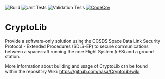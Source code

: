 ![Build](https://github.com/nasa/CryptoLib/actions/workflows/build.yml/badge.svg) ![Unit Tests](https://github.com/nasa/CryptoLib/actions/workflows/utest.yml/badge.svg) ![Validation Tests](https://github.com/nasa/CryptoLib/actions/workflows/validation.yml/badge.svg) [![CodeCov](https://codecov.io/gh/nasa/CryptoLib/branch/collab_main/graph/badge.svg?token=KCOMCQO0ZU)](https://codecov.io/gh/nasa/CryptoLib)

# CryptoLib

Provide a software-only solution using the CCSDS Space Data Link Security Protocol - Extended Procedures (SDLS-EP) to secure communications between a spacecraft running the core Flight System (cFS) and a ground station.

More information about building and usage of CryptoLib can be found within the repository Wiki:
https://github.com/nasa/CryptoLib/wiki
